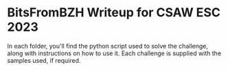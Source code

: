 # BitsFromBZH Writeup for CSAW ESC 2023

In each folder, you'll find the python script used to solve the challenge, along with instructions on how to use it. Each challenge is supplied with the samples used, if required.
